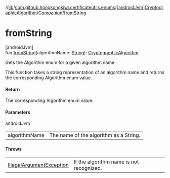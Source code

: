 //[lib](../../../../index.md)/[com.github.hongkongkiwi.certificateutils.enums](../../index.md)/[[androidJvm]CryptographicAlgorithm](../index.md)/[Companion](index.md)/[fromString](from-string.md)

# fromString

[androidJvm]\
fun [fromString](from-string.md)(algorithmName: [String](https://kotlinlang.org/api/latest/jvm/stdlib/kotlin/-string/index.html)): [CryptographicAlgorithm](../index.md)

Gets the Algorithm enum for a given algorithm name.

This function takes a string representation of an algorithm name and returns the corresponding Algorithm enum value.

#### Return

The corresponding Algorithm enum value.

#### Parameters

androidJvm

| | |
|---|---|
| algorithmName | The name of the algorithm as a String. |

#### Throws

| | |
|---|---|
| [IllegalArgumentException](https://kotlinlang.org/api/latest/jvm/stdlib/kotlin/-illegal-argument-exception/index.html) | If the algorithm name is not recognized. |
